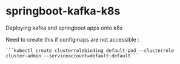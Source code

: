 # springboot-kafka-k8s
Deploying kafka and springboot apps onto k8s


Need to create this  if configmaps are not accessible :

    ```kubectl create clusterrolebinding default-pod --clusterrole cluster-admin --serviceaccount=default:default```